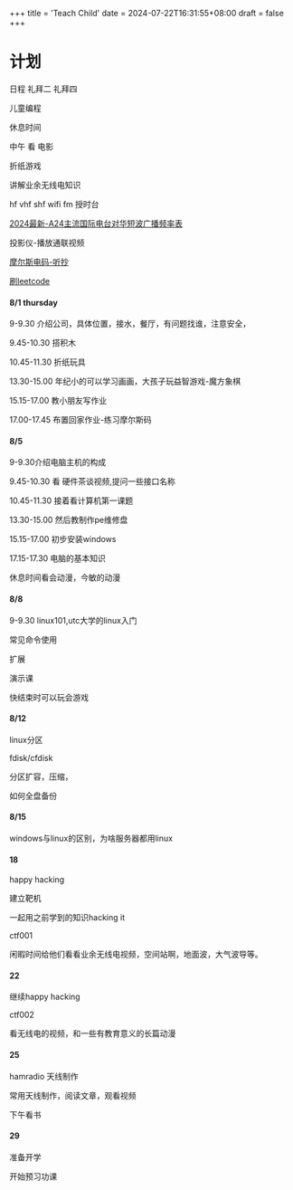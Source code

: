 +++
title = 'Teach Child'
date = 2024-07-22T16:31:55+08:00
draft = false
+++

# 计划 
日程
礼拜二
礼拜四

儿童编程

休息时间

中午 看 电影

折纸游戏

讲解业余无线电知识

hf vhf shf wifi fm 授时台

[2024最新-A24主流国际电台对华短波广播频率表](https://blog.xmgspace.me/archives/international-shortwave-to-cn.html)

投影仪-播放通联视频

[摩尔斯电码-听抄](lcwo.net)

[刷leetcode](https://en.wikipedia.org/wiki/List_of_children%27s_games)
#### 8/1 thursday

9-9.30 介绍公司，具体位置，接水，餐厅，有问题找谁，注意安全，

9.45-10.30  搭积木

10.45-11.30 折纸玩具

13.30-15.00 年纪小的可以学习画画，大孩子玩益智游戏-魔方象棋

15.15-17.00 教小朋友写作业

17.00-17.45 布置回家作业-练习摩尔斯码


#### 8/5

9-9.30介绍电脑主机的构成

9.45-10.30 看 硬件茶谈视频,提问一些接口名称

10.45-11.30 接着看计算机第一课题

13.30-15.00 然后教制作pe维修盘

15.15-17.00 初步安装windows

17.15-17.30 电脑的基本知识


休息时间看会动漫，今敏的动漫

#### 8/8

9-9.30 linux101,utc大学的linux入门

常见命令使用

扩展

演示课

快结束时可以玩会游戏

#### 8/12

linux分区

fdisk/cfdisk

分区扩容，压缩，

如何全盘备份

#### 8/15

windows与linux的区别，为啥服务器都用linux



#### 18

happy hacking

建立靶机

一起用之前学到的知识hacking it

ctf001

闲暇时间给他们看看业余无线电视频，空间站啊，地面波，大气波导等。

#### 22

继续happy hacking

ctf002

看无线电的视频，和一些有教育意义的长篇动漫


#### 25

hamradio 天线制作

常用天线制作，阅读文章，观看视频

下午看书

#### 29

准备开学

开始预习功课

